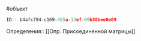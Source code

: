 #объект

```javascript
ID:: b4afc794-c169-465a-13ef-09b38bee0e09
```

Определения:: [[Опр. Присоединенной матрицы]]